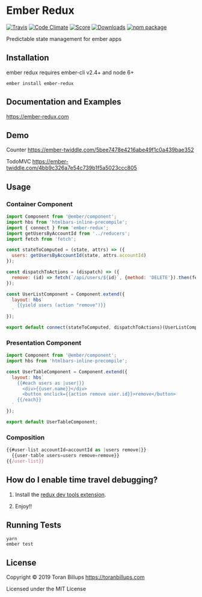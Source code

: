 # Ember Redux

[![Travis][build-badge]][build] [![Code Climate][climate-badge]][climate] [![Score][score-badge]][score] [![Downloads][downloads-badge]][npm] [![npm package][npm-badge]][npm]

Predictable state management for ember apps

## Installation

ember redux requires ember-cli v2.4+ and node 6+

```
ember install ember-redux
```

## Documentation and Examples

https://ember-redux.com

## Demo

Counter
https://ember-twiddle.com/5bee7478e4216abe49f1c0a439bae352

TodoMVC
https://ember-twiddle.com/4bb9c326a7e54c739b1f5a5023ccc805

## Usage

### Container Component

```js
import Component from '@ember/component';
import hbs from 'htmlbars-inline-precompile';
import { connect } from 'ember-redux';
import getUsersByAccountId from '../reducers';
import fetch from 'fetch';

const stateToComputed = (state, attrs) => ({
  users: getUsersByAccountId(state, attrs.accountId)
});

const dispatchToActions = (dispatch) => ({
  remove: (id) => fetch(`/api/users/${id}`, {method: 'DELETE'}).then(fetched => fetched.json()).then(response => dispatch({type: 'REMOVE_USER', id: id}))
});

const UserListComponent = Component.extend({
  layout: hbs`
    {{yield users (action "remove")}}
  `
});

export default connect(stateToComputed, dispatchToActions)(UserListComponent);
```

### Presentation Component

```js
import Component from '@ember/component';
import hbs from 'htmlbars-inline-precompile';

const UserTableComponent = Component.extend({
  layout: hbs`
    {{#each users as |user|}}
      <div>{{user.name}}</div>
      <button onclick={{action remove user.id}}>remove</button>
    {{/each}}
  `
});

export default UserTableComponent;
```

### Composition

```js
{{#user-list accountId=accountId as |users remove|}}
  {{user-table users=users remove=remove}}
{{/user-list}}
```

## How do I enable time travel debugging?

1. Install the [redux dev tools extension].

2. Enjoy!!

## Running Tests

    yarn
    ember test

## License

Copyright © 2019 Toran Billups https://toranbillups.com

Licensed under the MIT License

[build-badge]: https://travis-ci.org/ember-redux/ember-redux.svg?branch=master
[build]: https://travis-ci.org/ember-redux/ember-redux

[npm-badge]: https://img.shields.io/npm/v/ember-redux.svg?style=flat-square
[npm]: https://www.npmjs.org/package/ember-redux

[climate-badge]: https://codeclimate.com/github/ember-redux/ember-redux/badges/gpa.svg
[climate]: https://codeclimate.com/github/ember-redux/ember-redux

[score-badge]: https://emberobserver.com/badges/ember-redux.svg
[score]: https://emberobserver.com/addons/ember-redux

[downloads-badge]: https://img.shields.io/npm/dm/ember-redux.svg

[redux]: https://github.com/reactjs/redux

[redux dev tools extension]: https://github.com/zalmoxisus/redux-devtools-extension
